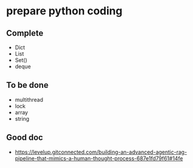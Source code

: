 # prepare python coding
## Complete
* Dict
* List
* Set()
* deque

## To be done
* multithread
* lock
* array
* string

## Good doc ##
* https://levelup.gitconnected.com/building-an-advanced-agentic-rag-pipeline-that-mimics-a-human-thought-process-687e1fd79f61#14fe



